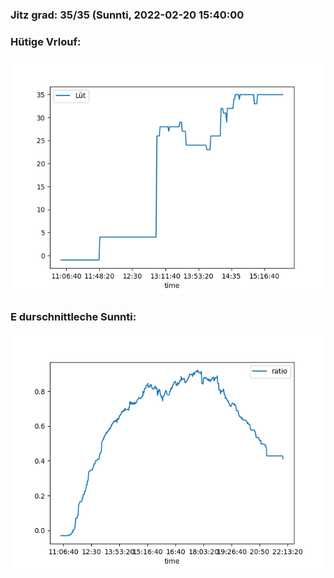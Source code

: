 ### Jitz grad: 35/35 (Sunnti, 2022-02-20 15:40:00

### Hütige Vrlouf:
![Graph](Today.png)

### E durschnittleche Sunnti:
![Graph](Sunnti.png)